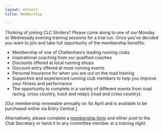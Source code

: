```yaml
---
layout: default
title: Membership

---
```


Thinking of joining CLC Striders? Please come along to one of our Monday or Wednesady evening training sessions for a trial run. Once you’ve decided you want to join and take full opportunity of the membership benefits:

   - Membership of one of Cheltenham’s leading running clubs
   - Inspirational coaching from our qualified coaches
   - Discounts offered at local running shops
   - Discount entry offered at most running events
   -  Personal Insurance for when you are out on the road training
   - Supportive and experienced running club members to help you improve your fitness and performance
   - The opportunity to complete in a variety of different events from road racing, cross country, track and relays (road and cross country).


[Our membership renewable annually on 1st April and is available to be purchased online via Entry Central.]

Alternatively, please complete a <a href="/assets/clc-striders-membership-form.pdf">membership form</a> and either post to the Club Secretary or hand it to any committee member at a training night.
